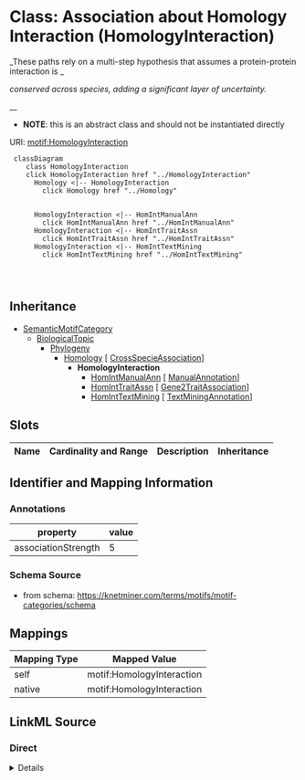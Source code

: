 

# Class: Association about Homology Interaction (HomologyInteraction) 


_These paths rely on a multi-step hypothesis that assumes a protein-protein interaction is _

_conserved across species, adding a significant layer of uncertainty._

__




* __NOTE__: this is an abstract class and should not be instantiated directly


URI: [motif:HomologyInteraction](https://knetminer.com/terms/motifs/motif-categories/HomologyInteraction)






```mermaid
 classDiagram
    class HomologyInteraction
    click HomologyInteraction href "../HomologyInteraction"
      Homology <|-- HomologyInteraction
        click Homology href "../Homology"
      

      HomologyInteraction <|-- HomIntManualAnn
        click HomIntManualAnn href "../HomIntManualAnn"
      HomologyInteraction <|-- HomIntTraitAssn
        click HomIntTraitAssn href "../HomIntTraitAssn"
      HomologyInteraction <|-- HomIntTextMining
        click HomIntTextMining href "../HomIntTextMining"
      
      
      
```





## Inheritance
* [SemanticMotifCategory](SemanticMotifCategory.md)
    * [BiologicalTopic](BiologicalTopic.md)
        * [Phylogeny](Phylogeny.md)
            * [Homology](Homology.md) [ [CrossSpecieAssociation](CrossSpecieAssociation.md)]
                * **HomologyInteraction**
                    * [HomIntManualAnn](HomIntManualAnn.md) [ [ManualAnnotation](ManualAnnotation.md)]
                    * [HomIntTraitAssn](HomIntTraitAssn.md) [ [Gene2TraitAssociation](Gene2TraitAssociation.md)]
                    * [HomIntTextMining](HomIntTextMining.md) [ [TextMiningAnnotation](TextMiningAnnotation.md)]



## Slots

| Name | Cardinality and Range | Description | Inheritance |
| ---  | --- | --- | --- |









## Identifier and Mapping Information





### Annotations

| property | value |
| --- | --- |
| associationStrength | 5 |




### Schema Source


* from schema: https://knetminer.com/terms/motifs/motif-categories/schema




## Mappings

| Mapping Type | Mapped Value |
| ---  | ---  |
| self | motif:HomologyInteraction |
| native | motif:HomologyInteraction |







## LinkML Source

<!-- TODO: investigate https://stackoverflow.com/questions/37606292/how-to-create-tabbed-code-blocks-in-mkdocs-or-sphinx -->

### Direct

<details>
```yaml
name: HomologyInteraction
annotations:
  associationStrength:
    tag: associationStrength
    value: 5
description: "These paths rely on a multi-step hypothesis that assumes a protein-protein\
  \ interaction is \nconserved across species, adding a significant layer of uncertainty.\n"
title: Association about Homology Interaction
notes:
- 'original category no: Tier 5'
from_schema: https://knetminer.com/terms/motifs/motif-categories/schema
is_a: Homology
abstract: true

```
</details>

### Induced

<details>
```yaml
name: HomologyInteraction
annotations:
  associationStrength:
    tag: associationStrength
    value: 5
description: "These paths rely on a multi-step hypothesis that assumes a protein-protein\
  \ interaction is \nconserved across species, adding a significant layer of uncertainty.\n"
title: Association about Homology Interaction
notes:
- 'original category no: Tier 5'
from_schema: https://knetminer.com/terms/motifs/motif-categories/schema
is_a: Homology
abstract: true

```
</details>